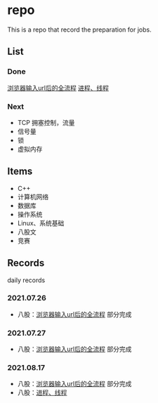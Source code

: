 # repo
This is a repo that record the preparation for jobs.

## List

### Done

[浏览器输入url后的全流程](materials/url.md) 
[进程、线程](materials/thread.md)
### Next
- TCP 拥塞控制，流量
- 信号量
- 锁
- 虚拟内存

## Items
- C++
- 计算机网络
- 数据库
- 操作系统
- Linux、系统基础
- 八股文
- 竞赛

## Records

daily records

### 2021.07.26
- 八股：[浏览器输入url后的全流程](materials/url.md) 
  部分完成
### 2021.07.27
- 八股：[浏览器输入url后的全流程](materials/url.md) 
  部分完成
### 2021.08.17
- 八股：[浏览器输入url后的全流程](materials/url.md) 
  部分完成
- 八股：[进程、线程](materials/thread.md)